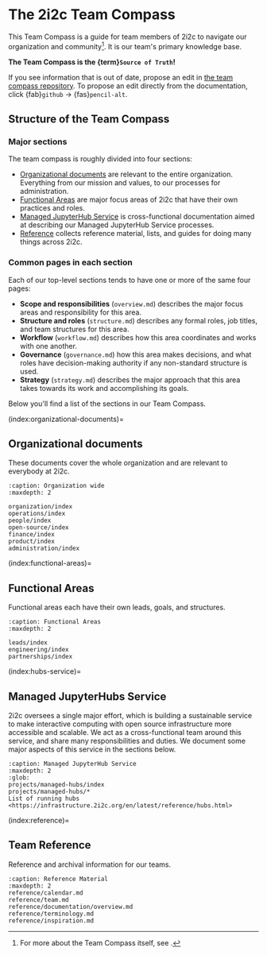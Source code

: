 # The 2i2c Team Compass

This Team Compass is a guide for team members of 2i2c to navigate our organization and community[^team-compass].
It is our team's primary knowledge base.

**The Team Compass is the {term}`Source of Truth`!**

If you see information that is out of date, propose an edit in [the team compass repository](https://github.com/2i2c-org/team-compass).
To propose an edit directly from the documentation, click {fab}`github` -> {fas}`pencil-alt`.

[^team-compass]: For more about the Team Compass itself, see [](operations/team-compass.md).

## Structure of the Team Compass

### Major sections

The team compass is roughly divided into four sections:

- [Organizational documents](index:organizational-documents) are relevant to the entire organization.
  Everything from our mission and values, to our processes for administration.
- [Functional Areas](index:functional-areas) are major focus areas of 2i2c that have their own practices and roles.
- [Managed JupyterHub Service](index:hubs-service) is cross-functional documentation aimed at describing our Managed JupyterHub Service processes.
- [Reference](index:reference) collects reference material, lists, and guides for doing many things across 2i2c.

### Common pages in each section

Each of our top-level sections tends to have one or more of the same four pages:

- **Scope and responsibilities** (`overview.md`) describes the major focus areas and responsibility for this area.
- **Structure and roles** (`structure.md`) describes any formal roles, job titles, and team structures for this area.
- **Workflow** (`workflow.md`) describes how this area coordinates and works with one another.
- **Governance** (`governance.md`) how this area makes decisions, and what roles have decision-making authority if any non-standard structure is used.
- **Strategy** (`strategy.md`) describes the major approach that this area takes towards its work and accomplishing its goals.

Below you'll find a list of the sections in our Team Compass.

(index:organizational-documents)=
## Organizational documents

These documents cover the whole organization and are relevant to everybody at 2i2c.

```{toctree}
:caption: Organization wide
:maxdepth: 2

organization/index
operations/index
people/index
open-source/index
finance/index
product/index
administration/index
```

(index:functional-areas)=
## Functional Areas

Functional areas each have their own leads, goals, and structures.

```{toctree}
:caption: Functional Areas
:maxdepth: 2

leads/index
engineering/index
partnerships/index
```

(index:hubs-service)=
## Managed JupyterHubs Service

2i2c oversees a single major effort, which is building a sustainable service to make interactive computing with open source infrastructure more accessible and scalable.
We act as a cross-functional team around this service, and share many responsibilities and duties.
We document some major aspects of this service in the sections below.

```{toctree}
:caption: Managed JupyterHub Service
:maxdepth: 2
:glob:
projects/managed-hubs/index
projects/managed-hubs/*
List of running hubs <https://infrastructure.2i2c.org/en/latest/reference/hubs.html>
```

(index:reference)=
## Team Reference

Reference and archival information for our teams.

```{toctree}
:caption: Reference Material
:maxdepth: 2
reference/calendar.md
reference/team.md
reference/documentation/overview.md
reference/terminology.md
reference/inspiration.md
```
